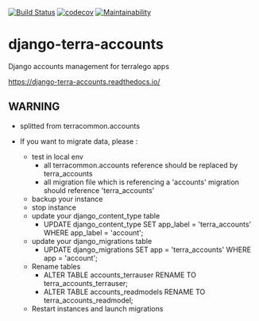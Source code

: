 [![Build Status](https://travis-ci.org/Terralego/django-terra-accounts.svg?branch=master)](https://travis-ci.org/Terralego/django-terra-accounts)
[![codecov](https://codecov.io/gh/Terralego/django-terra-accounts/branch/master/graph/badge.svg)](https://codecov.io/gh/Terralego/django-terra-accounts)
[![Maintainability](https://api.codeclimate.com/v1/badges/0dbea745485facded80a/maintainability)](https://codeclimate.com/github/Terralego/django-terra-accounts/maintainability)

# django-terra-accounts

Django accounts management for terralego apps

https://django-terra-accounts.readthedocs.io/

## WARNING

* splitted from terracommon.accounts
  
* If you want to migrate data, please :
  * test in local env
    * all terracommon.accounts reference should be replaced by terra_accounts
    * all migration file which is referencing a 'accounts' migration should reference 'terra_accounts'
  * backup your instance
  * stop instance
  * update your django_content_type table
    * UPDATE django_content_type SET app_label = 'terra_accounts' WHERE app_label = 'account';
  * update your django_migrations table
    * UPDATE django_migrations SET app = 'terra_accounts' WHERE app = 'account';
  * Rename tables
      * ALTER TABLE accounts_terrauser RENAME TO terra_accounts_terrauser;
      * ALTER TABLE accounts_readmodels RENAME TO terra_accounts_readmodel;
  * Restart instances and launch migrations
